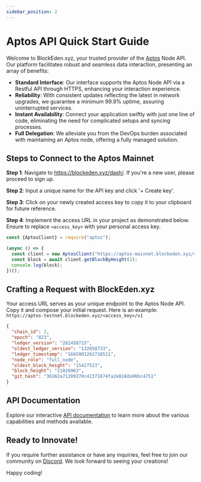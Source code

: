 ```yaml
---
sidebar_position: 2
---
```

# Aptos API Quick Start Guide

Welcome to BlockEden.xyz, your trusted provider of the [Aptos](https://aptoslabs.com/) Node API. Our platform facilitates robust and seamless data interaction, presenting an array of benefits:

* **Standard Interface**: Our interface supports the Aptos Node API via a Restful API through HTTPS, enhancing your interaction experience.
* **Reliability**: With consistent updates reflecting the latest in network upgrades, we guarantee a minimum 99.9% uptime, assuring uninterrupted services.
* **Instant Availability**: Connect your application swiftly with just one line of code, eliminating the need for complicated setups and syncing processes.
* **Full Delegation**: We alleviate you from the DevOps burden associated with maintaining an Aptos node, offering a fully managed solution.


## Steps to Connect to the Aptos Mainnet

**Step 1**: Navigate to https://blockeden.xyz/dash/. If you're a new user, please proceed to sign up.

**Step 2**: Input a unique name for the API key and click '+ Create key'.

**Step 3**: Click on your newly created access key to copy it to your clipboard for future reference.

**Step 4**: Implement the access URL in your project as demonstrated below. Ensure to replace `<access_key>` with your personal access key.

```typescript
const {AptosClient} = require("aptos");

(async () => {
  const client = new AptosClient("https://aptos-mainnet.blockeden.xyz/<access_key>");
  const block = await client.getBlockByHeight(1);
  console.log(block);
})();
```

## Crafting a Request with BlockEden.xyz

Your access URL serves as your unique endpoint to the Aptos Node API. Copy it and compose your initial request. Here is an example: `https://aptos-testnet.blockeden.xyz/<access_key>/v1`

```json
{
  "chain_id": 2,
  "epoch": "823",
  "ledger_version": "282458715",
  "oldest_ledger_version": "132658733",
  "ledger_timestamp": "1665901262718511",
  "node_role": "full_node",
  "oldest_block_height": "15427523",
  "block_height": "21026963",
  "git_hash": "36162a71289270c41371874fa2e818da96bc4751"
}
```

## API Documentation

Explore our interactive [API documentation](/aptos-api-reference/get-ledger-info) to learn more about the various capabilities and methods available.

## Ready to Innovate!

If you require further assistance or have any inquiries, feel free to join our community on [Discord](https://discord.gg/GqzTYQ4YNa). We look forward to seeing your creations!

Happy coding!
